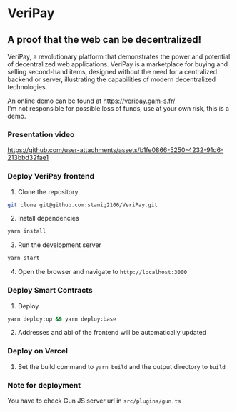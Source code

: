 # VeriPay

## A proof that the web can be decentralized!

VeriPay, a revolutionary platform that demonstrates the
power and potential of decentralized web applications. VeriPay is a
marketplace for buying and selling second-hand items, designed without
the need for a centralized backend or server, illustrating the
capabilities of modern decentralized technologies.

An online demo can be found at https://veripay.gam-s.fr/  
I'm not responsible for possible loss of funds, use at your own risk, this is a demo.

### Presentation video

https://github.com/user-attachments/assets/b1fe0866-5250-4232-91d6-213bbd32fae1

### Deploy VeriPay frontend

1. Clone the repository

```bash
git clone git@github.com:stanig2106/VeriPay.git
```

2. Install dependencies

```bash
yarn install
```

3. Run the development server

```bash
yarn start
```

4. Open the browser and navigate to `http://localhost:3000`

### Deploy Smart Contracts

1. Deploy

```bash
yarn deploy:op && yarn deploy:base
```

2. Addresses and abi of the frontend will be automatically updated

### Deploy on Vercel

1. Set the build command to `yarn build` and the output directory to `build`

### Note for deployment

You have to check Gun JS server url in `src/plugins/gun.ts`
